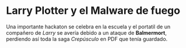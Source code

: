 # Larry Plotter y el Malware de fuego
Una importante hackaton se celebra en la escuela y el portatil de un compañero de *Larry* se avería debido a un ataque de **Balmermort**, perdiendo así toda la saga *Crepúsculo* en PDF que tenía guardado.